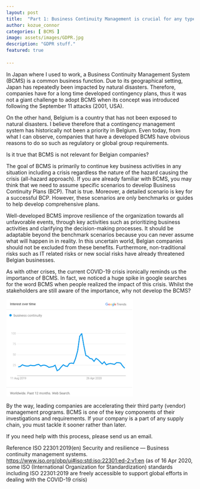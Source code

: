 ```yaml
---
layout: post
title:  "Part 1: Business Continuity Management is crucial for any type of hazard "
author: kozue_connor
categories: [ BCMS ]
image: assets/images/GDPR.jpg
description: "GDPR stuff."
featured: true

---
```


In Japan where I used to work, a Business Continuity Management System (BCMS) is a common business function. Due to its geographical setting, Japan has repeatedly been impacted by natural disasters.
Therefore, companies have for a long time developed contingency plans, thus it was not a giant challenge to adopt BCMS when its concept was introduced following the September 11 attacks (2001, USA). 

On the other hand, Belgium is a country that has not been exposed to natural disasters. I believe therefore that a contingency management system has historically not 
been a priority in Belgium. Even today, from what I can observe, companies that have a developed BCMS have obvious reasons to do so such as regulatory or global group requirements. 

Is it true that BCMS is not relevant for Belgian companies? 

The goal of BCMS is primarily to continue key business activities in any situation including a crisis regardless 
the nature of the hazard causing the crisis (all-hazard approach). If you are already familiar with BCMS, you may think that we need to 
assume specific scenarios to develop Business Continuity Plans (BCP). That is true. Moreover, a detailed scenario is key for a successful BCP. However, these scenarios are only benchmarks or guides to help develop comprehensive plans. 

Well-developed BCMS improve resilience of the organization towards all unfavorable events, through key activities such as prioritizing business activities and clarifying the decision-making processes. It should be adaptable beyond the benchmark scenarios because you can never assume what will happen in in reality. In this uncertain world, Belgian companies should not be excluded from these benefits. Furthermore, non-traditional risks such as IT related risks or new social risks have already threatened Belgian businesses. 

As with other crises, the current COVID-19 crisis ironically reminds us the importance of BCMS. In fact, we noticed a huge spike in google searches for the word BCMS when people realized the impact of this crisis. Whilst the stakeholders are still aware of the importance, why not develop the BCMS?  

 ![Philadelphia's Magic Gardens. This place was so cool!](/assets/images/bcms-part1.png "BCMS interest over time")

By the way, leading companies are accelerating their third party (vendor) management programs. BCMS is one of the key components of their investigations and requirements. 
If your company is a part of any supply chain, you must tackle it sooner rather than later. 

If you need help with this process, please send us an email. 

 

Reference 
ISO 22301:2019(en) Security and resilience — Business continuity management systems. https://www.iso.org/obp/ui#iso:std:iso:22301:ed-2:v1:en (as of 16 Apr 2020, some ISO (International Organization for Standardization) standards including ISO 22301:2019 are freely accessible to support global efforts in dealing with the COVID-19 crisis) 